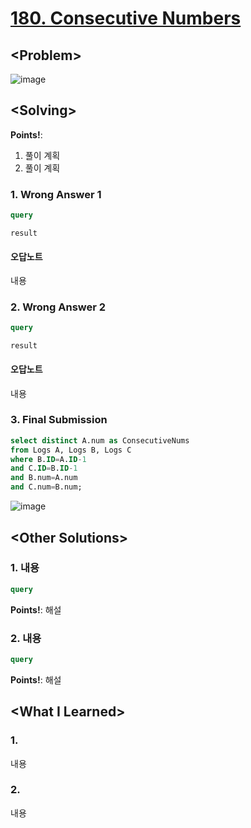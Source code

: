 # [180. Consecutive Numbers](https://leetcode.com/problems/consecutive-numbers/)

## \<Problem\>
![image](https://user-images.githubusercontent.com/74705142/111570896-1850a480-87e9-11eb-8400-a18f8ad3318d.png)

## \<Solving\>
**Points!**: 
1.  풀이 계획
2.  풀이 계획

### 1. Wrong Answer 1
```sql
query
```
```
result
```

#### 오답노트
내용

### 2. Wrong Answer 2
```sql
query
```
```
result
```

#### 오답노트
내용
    
### 3. Final Submission
```sql
select distinct A.num as ConsecutiveNums
from Logs A, Logs B, Logs C
where B.ID=A.ID-1
and C.ID=B.ID-1
and B.num=A.num
and C.num=B.num;
```
![image](https://user-images.githubusercontent.com/74705142/111571019-61085d80-87e9-11eb-9890-93bc929bda7b.png)

## \<Other Solutions\>

### 1. 내용
```sql
query
```
**Points!**: 해설  
   
   
### 2. 내용
```sql
query
```
**Points!**: 해설 

## \<What I Learned\>  

### 1. 
내용
  
### 2.   
내용
